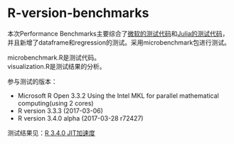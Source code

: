 # R-version-benchmarks

本次Performance Benchmarks主要综合了[微软的测试代码](https://github.com/andrie/version.compare)和[Julia的测试代码](https://github.com/JuliaLang/julia/blob/master/test/perf/micro/perf.R)，并且新增了dataframe和regression的测试。采用microbenchmark包进行测试。

microbenchmark.R是测试代码。  
visualization.R是测试结果的分析。

参与测试的版本：
- Microsoft R Open 3.3.2 Using the Intel MKL for parallel mathematical computing(using 2 cores)
- R version 3.3.3 (2017-03-06) 
- R version 3.4.0 alpha (2017-03-28 r72427)

测试结果见：[R 3.4.0 JIT加速度](https://zhuanlan.zhihu.com/p/26089326测试结果见)
